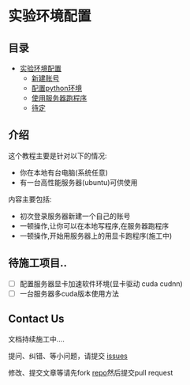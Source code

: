 # 实验环境配置

## 目录

* [实验环境配置](https://github.com/mingxiansen/gitbook/tree/597f5e3caf744015af1b37651bea13ed32d048fc/doc/page1/doc/page1/README.md)
  * [新建账号](https://github.com/mingxiansen/gitbook/tree/597f5e3caf744015af1b37651bea13ed32d048fc/doc/page1/doc/page1/page1-1.md)
  * [配置python环境](https://github.com/mingxiansen/gitbook/tree/597f5e3caf744015af1b37651bea13ed32d048fc/doc/page1/doc/part1/page1-2.md)
  * [使用服务器跑程序](https://github.com/mingxiansen/gitbook/tree/597f5e3caf744015af1b37651bea13ed32d048fc/doc/page1/doc/part1/page1-3.md)
  * [待定](https://github.com/mingxiansen/gitbook/tree/597f5e3caf744015af1b37651bea13ed32d048fc/doc/page1/doc/part1/page1-4.md)

## 介绍

这个教程主要是针对以下的情况:

* 你在本地有台电脑(系统任意)
* 有一台高性能服务器\(ubuntu\)可供使用

内容主要包括:

* 初次登录服务器新建一个自己的账号
* 一顿操作,让你可以在本地写程序,在服务器跑程序
* 一顿操作,开始用服务器上的用显卡跑程序\(施工中\)

## 待施工项目..

* [ ] 配置服务器显卡加速软件环境\(显卡驱动 cuda cudnn\)
* [ ] 一台服务器多cuda版本使用方法

## Contact Us

文档持续施工中....

提问、纠错、等小问题，请提交 [issues](https://github.com/mingxiansen/gitbook/issues)

修改、提交文章等请先fork [repo](https://github.com/mingxiansen/gitbook)然后提交pull request
